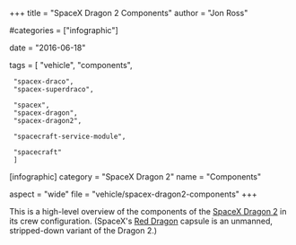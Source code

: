+++
title = "SpaceX Dragon 2 Components"
author = "Jon Ross"

#categories = ["infographic"]

date = "2016-06-18"

tags = [
     "vehicle",
     "components",
     
     "spacex-draco",
     "spacex-superdraco",

     "spacex",
     "spacex-dragon",
     "spacex-dragon2",

     "spacecraft-service-module",
     
     "spacecraft"
     ]
     
[infographic]
category = "SpaceX Dragon 2"
name = "Components"

aspect = "wide"
file = "vehicle/spacex-dragon2-components"
+++

This is a high-level overview of the components of the
[SpaceX Dragon 2](/tags/spacex-dragon2) in its crew
configuration. (SpaceX's [Red Dragon](/tags/spacex-red-dragon) capsule
is an unmanned, stripped-down variant of the Dragon 2.)

<!--more-->

